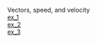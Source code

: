 Vectors, speed, and velocity  
[ex_1](https://anhvinguyen.github.io/game/pharse_1/Basic_Game_Math_and_Physics/Vectors_speed_and_velocity/ex1.js)  
[ex_2](https://anhvinguyen.github.io/game/pharse_1/Basic_Game_Math_and_Physics/Vectors_speed_and_velocity/ex2.html)  
[ex_3](https://anhvinguyen.github.io/game/pharse_1/Basic_Game_Math_and_Physics/Vectors_speed_and_velocity/ex3.html)
